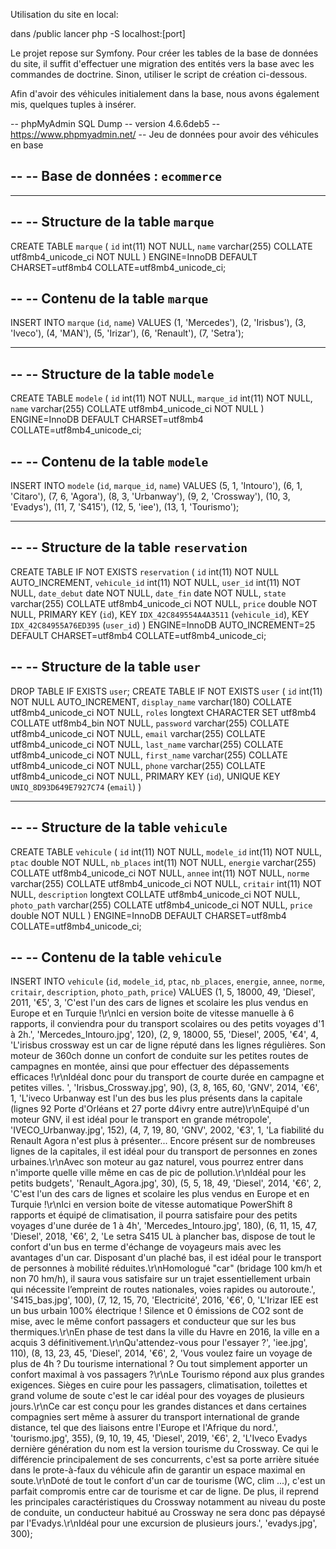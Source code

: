 Utilisation du site en local:

dans /public lancer php -S localhost:[port]

Le projet repose sur Symfony. Pour créer les tables de la base de données du site,
il suffit d'effectuer une migration des entités vers la base avec les commandes de doctrine.
Sinon, utiliser le script de création ci-dessous.

Afin d'avoir des véhicules initialement dans la base, nous avons également mis, quelques tuples à insérer.

-- phpMyAdmin SQL Dump
-- version 4.6.6deb5
-- https://www.phpmyadmin.net/
-- Jeu de données pour avoir des véhicules en base


--
-- Base de données :  `ecommerce`
--

-- --------------------------------------------------------

--
-- Structure de la table `marque`
--

CREATE TABLE `marque` (
  `id` int(11) NOT NULL,
  `name` varchar(255) COLLATE utf8mb4_unicode_ci NOT NULL
) ENGINE=InnoDB DEFAULT CHARSET=utf8mb4 COLLATE=utf8mb4_unicode_ci;

--
-- Contenu de la table `marque`
--

INSERT INTO `marque` (`id`, `name`) VALUES
(1, 'Mercedes'),
(2, 'Irisbus'),
(3, 'Iveco'),
(4, 'MAN'),
(5, 'Irizar'),
(6, 'Renault'),
(7, 'Setra');

-- --------------------------------------------------------



--
-- Structure de la table `modele`
--

CREATE TABLE `modele` (
  `id` int(11) NOT NULL,
  `marque_id` int(11) NOT NULL,
  `name` varchar(255) COLLATE utf8mb4_unicode_ci NOT NULL
) ENGINE=InnoDB DEFAULT CHARSET=utf8mb4 COLLATE=utf8mb4_unicode_ci;

--
-- Contenu de la table `modele`
--

INSERT INTO `modele` (`id`, `marque_id`, `name`) VALUES
(5, 1, 'Intouro'),
(6, 1, 'Citaro'),
(7, 6, 'Agora'),
(8, 3, 'Urbanway'),
(9, 2, 'Crossway'),
(10, 3, 'Evadys'),
(11, 7, 'S415'),
(12, 5, 'iee'),
(13, 1, 'Tourismo');

-- --------------------------------------------------------

--
-- Structure de la table `reservation`
--
CREATE TABLE IF NOT EXISTS `reservation` (
  `id` int(11) NOT NULL AUTO_INCREMENT,
  `vehicule_id` int(11) NOT NULL,
  `user_id` int(11) NOT NULL,
  `date_debut` date NOT NULL,
  `date_fin` date NOT NULL,
  `state` varchar(255) COLLATE utf8mb4_unicode_ci NOT NULL,
  `price` double NOT NULL,
  PRIMARY KEY (`id`),
  KEY `IDX_42C849554A4A3511` (`vehicule_id`),
  KEY `IDX_42C84955A76ED395` (`user_id`)
) ENGINE=InnoDB AUTO_INCREMENT=25 DEFAULT CHARSET=utf8mb4 COLLATE=utf8mb4_unicode_ci;

--
-- Structure de la table `user`
--

DROP TABLE IF EXISTS `user`;
CREATE TABLE IF NOT EXISTS `user` (
  `id` int(11) NOT NULL AUTO_INCREMENT,
  `display_name` varchar(180) COLLATE utf8mb4_unicode_ci NOT NULL,
  `roles` longtext CHARACTER SET utf8mb4 COLLATE utf8mb4_bin NOT NULL,
  `password` varchar(255) COLLATE utf8mb4_unicode_ci NOT NULL,
  `email` varchar(255) COLLATE utf8mb4_unicode_ci NOT NULL,
  `last_name` varchar(255) COLLATE utf8mb4_unicode_ci NOT NULL,
  `first_name` varchar(255) COLLATE utf8mb4_unicode_ci NOT NULL,
  `phone` varchar(255) COLLATE utf8mb4_unicode_ci NOT NULL,
  PRIMARY KEY (`id`),
  UNIQUE KEY `UNIQ_8D93D649E7927C74` (`email`)
) 



-- --------------------------------------------------------

--
-- Structure de la table `vehicule`
--

CREATE TABLE `vehicule` (
  `id` int(11) NOT NULL,
  `modele_id` int(11) NOT NULL,
  `ptac` double NOT NULL,
  `nb_places` int(11) NOT NULL,
  `energie` varchar(255) COLLATE utf8mb4_unicode_ci NOT NULL,
  `annee` int(11) NOT NULL,
  `norme` varchar(255) COLLATE utf8mb4_unicode_ci NOT NULL,
  `critair` int(11) NOT NULL,
  `description` longtext COLLATE utf8mb4_unicode_ci NOT NULL,
  `photo_path` varchar(255) COLLATE utf8mb4_unicode_ci NOT NULL,
  `price` double NOT NULL
) ENGINE=InnoDB DEFAULT CHARSET=utf8mb4 COLLATE=utf8mb4_unicode_ci;

--
-- Contenu de la table `vehicule`
--

INSERT INTO `vehicule` (`id`, `modele_id`, `ptac`, `nb_places`, `energie`, `annee`, `norme`, `critair`, `description`, `photo_path`, `price`) VALUES
(1, 5, 18000, 49, 'Diesel', 2011, '€5', 3, 'C\'est l\'un des cars de lignes et scolaire les plus vendus en Europe et en Turquie !\r\nIci en version boite de vitesse manuelle à 6 rapports, il conviendra pour du transport scolaires ou des petits voyages d\'1 à 2h.', 'Mercedes_Intouro.jpg', 120),
(2, 9, 18000, 55, 'Diesel', 2005, '€4', 4, 'L\'irisbus crossway est un car de ligne réputé dans les lignes régulières. Son moteur de 360ch donne un confort de conduite sur les petites routes de campagnes en montée, ainsi que pour effectuer des dépassements efficaces !\r\nIdéal donc pour du transport de courte durée en campagne et petites villes. ', 'Irisbus_Crossway.jpg', 90),
(3, 8, 165, 60, 'GNV', 2014, '€6', 1, 'L\'iveco Urbanway est l\'un des bus les plus présents dans la capitale (lignes 92 Porte d\'Orléans et 27 porte d4ivry entre autre)\r\nEquipé d\'un moteur GNV, il est idéal pour le transport en grande métropole', 'IVECO_Urbanway.jpg', 152),
(4, 7, 19, 80, 'GNV', 2002, '€3', 1, 'La fiabilité du Renault Agora n\'est plus à présenter... Encore présent sur de nombreuses lignes de la capitales, il est idéal pour du transport de personnes en zones urbaines.\r\nAvec son moteur au gaz naturel, vous pourrez entrer dans n\'importe quelle ville même en cas de pic de pollution.\r\nIdéal pour les petits budgets', 'Renault_Agora.jpg', 30),
(5, 5, 18, 49, 'Diesel', 2014, '€6', 2, 'C\'est l\'un des cars de lignes et scolaire les plus vendus en Europe et en Turquie !\r\nIci en version boite de vitesse automatique  PowerShift 8 rapports et équipé de climatisation, il pourra satisfaire pour des petits voyages d\'une durée de 1 à 4h', 'Mercedes_Intouro.jpg', 180),
(6, 11, 15, 47, 'Diesel', 2018, '€6', 2, 'Le setra S415 UL à plancher bas, dispose de tout le confort d\'un bus en terme d\'échange de voyageurs mais avec les avantages d\'un car. Disposant d\'un plaché bas, il est idéal pour le transport de personnes à mobilité réduites.\r\nHomologué \"car\" (bridage 100 km/h et non 70 hm/h), il saura vous satisfaire sur un trajet essentiellement urbain qui nécessite l’empreint de routes nationales, voies rapides ou autoroute.', 'S415_bas.jpg', 100),
(7, 12, 15, 70, 'Electricité', 2016, '€6', 0, 'L\'Irizar IEE est un bus urbain 100% électrique ! Silence et 0 émissions de CO2 sont de mise, avec le même confort passagers et conducteur que sur les bus thermiques.\r\nEn phase de test dans la ville du Havre en 2016, la ville en a acquis 3 définitivement.\r\nQu\'attendez-vous pour l\'essayer ?', 'iee.jpg', 110),
(8, 13, 23, 45, 'Diesel', 2014, '€6', 2, 'Vous voulez faire un voyage de plus de 4h ? Du tourisme international ? Ou tout simplement apporter un confort maximal à vos passagers ?\r\nLe Tourismo répond aux plus grandes exigences. Sièges en cuire pour les passagers, climatisation, toilettes et grand volume de soute c\'est le car idéal pour des voyages de plusieurs jours.\r\nCe car est conçu pour les grandes distances et dans certaines compagnies sert même à assurer du transport international de grande distance, tel que des liaisons entre l\'Europe et l\'Afrique du nord.', 'tourismo.jpg', 355),
(9, 10, 19, 45, 'Diesel', 2019, '€6', 2, 'L\'Iveco Evadys dernière génération du nom est la version tourisme du Crossway. Ce qui le différencie principalement de ses concurrents, c\'est sa porte arrière située dans le prote-à-faux du véhicule afin de garantir un espace maximal en soute.\r\nDoté de tout le confort d\'un car de tourisme (WC, clim ...), c\'est un parfait compromis entre car de tourisme et car de ligne. De plus, il reprend les principales caractéristiques du Crossway notamment au niveau du poste de conduite, un conducteur habitué au Crossway ne sera donc pas dépaysé par l\'Evadys.\r\nIdéal pour une excursion de plusieurs jours.', 'evadys.jpg', 300);



